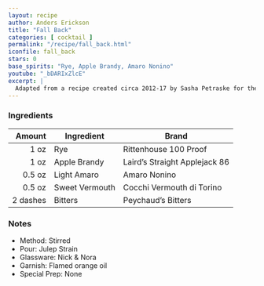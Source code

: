 ```yaml
---
layout: recipe
author: Anders Erickson
title: "Fall Back"
categories: [ cocktail ]
permalink: "/recipe/fall_back.html"
iconfile: fall_back
stars: 0
base_spirits: "Rye, Apple Brandy, Amaro Nonino"
youtube: "_bDARIxZlcE"
excerpt: |
  Adapted from a recipe created circa 2012-17 by Sasha Petraske for the John Dory Oyster Bar in Manhattan, New York City, USA.
---
```


### Ingredients

|   Amount | Ingredient     | Brand                         |
| -------: | -------------- | ----------------------------- |
|     1 oz | Rye            | Rittenhouse 100 Proof         |
|     1 oz | Apple Brandy   | Laird’s Straight Applejack 86 |
|   0.5 oz | Light Amaro    | Amaro Nonino                  |
|   0.5 oz | Sweet Vermouth | Cocchi Vermouth di Torino     |
| 2 dashes | Bitters        | Peychaud’s Bitters            |

### Notes

- Method: Stirred
- Pour: Julep Strain
- Glassware: Nick &amp; Nora
- Garnish: Flamed orange oil
- Special Prep: None
